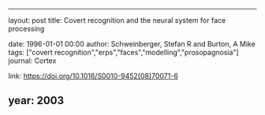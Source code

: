 ---
layout: post
title: Covert recognition and the neural system for face processing

date: 1996-01-01 00:00
author: Schweinberger, Stefan R and Burton, A Mike
tags: ["covert recognition","erps","faces","modelling","prosopagnosia"]
journal: Cortex

link: https://doi.org/10.1016/S0010-9452(08)70071-6

year: 2003
-----